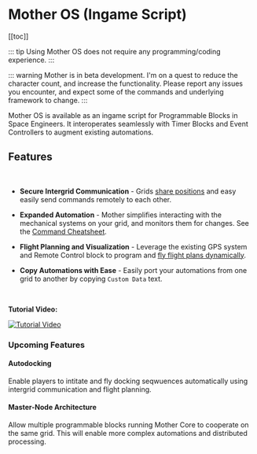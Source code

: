 <script setup>
// import NavbarLink from '/.vuepress/components/NavbarLink.vue';
// import FeatureCard from '/.vuepress/components/FeatureCard.vue';
// import CardGroup from '/.vuepress/components/CardGroup.vue';

</script>

# Mother OS (Ingame Script)

<!-- [< Home](../README.md) -->
<Badge type="info" text="&nbsp;Beta&nbsp;" vertical="middle" />
<Badge type="warning" text="&nbsp;v0.2.7&nbsp;" vertical="middle" />

<!-- <CardGroup>
    <FeatureCard
        icon="" 
        title="Secure Communication" 
        description="Grids <a href='Modules/Core/Almanac.html'>share positions</a> and easy easily send commands remotely to each other."
    ></FeatureCard>
</CardGroup> -->
[[toc]]


::: tip
Using Mother OS does not require any programming/coding experience.
:::

::: warning
Mother is in beta development. I'm on a quest to reduce the character count, and increase the functionality. Please report any issues you encounter, and expect some of the commands and underlying framework to change.
:::

<!-- ![Mechanical Systems](Assets/mechanical-systems-overview.png) -->

Mother OS is available as an ingame script for Programmable Blocks in Space Engineers. It interoperates seamlessly with Timer Blocks and Event Controllers to augment existing automations.

<!-- [Install Mother OS](Installation.md) and take your automations to the next level! -->
<!-- <a class="route-link auto-link vp-hero-action-button primary" href="/IngameScript/Installation.html" aria-label="Mother OS" style="text-decoration: none">Install Mother OS</a> -->


## Features
<br>

- **Secure Intergrid Communication** - Grids [share positions](Modules/Core/Almanac.md) and easy easily send commands remotely to each other.
  
- **Expanded Automation** - Mother simplifies interacting with the mechanical systems on your grid, and monitors them for changes. See the [Command Cheatsheet](CommandCheatsheet.md).
  
- **Flight Planning and Visualization** - Leverage the existing GPS system and Remote Control block to program and [fly flight plans dynamically](Modules/Extension/NavigationModule.md#flight-planning).
  
- **Copy Automations with Ease** - Easily port your automations from one grid to another by copying `Custom Data` text.

<br>

**Tutorial Video:**

[![Tutorial Video](https://img.youtube.com/vi/CgA6k1xQfVE/0.jpg)](https://www.youtube.com/watch?v=CgA6k1xQfVE)


### Upcoming Features

#### Autodocking
<Badge type="warning" text="&nbsp;In deveopment&nbsp;" vertical="middle" />

Enable players to intitate and fly docking seqwuences automatically using intergrid communication and flight planning.

#### Master-Node Architecture
<Badge type="warning" text="&nbsp;In deveopment&nbsp;" vertical="middle" />

Allow multiple programmable blocks running Mother Core to cooperate on the same grid. This will enable more complex automations and distributed processing.
